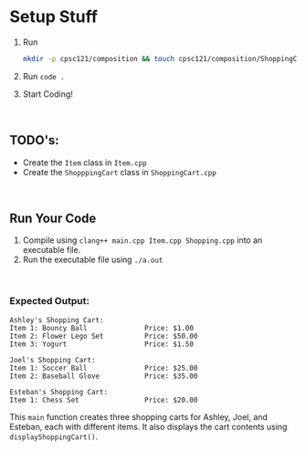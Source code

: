 # Setup Stuff
1. Run
    ```bash
    mkdir -p cpsc121/composition && touch cpsc121/composition/ShoppingCart.h && touch cpsc121/composition/README.md && touch cpsc121/composition/ShoppingCart.cpp && touch cpsc121/composition/main.cpp && touch cpsc121/composition/Item.h && touch cpsc121/composition/Item.cpp && curl --remote-name-all https://raw.githubusercontent.com/Ashleyc417/si/main/cpsc121/composition/ShoppingCart.cpp -o cpsc121/composition/ShoppingCart.cpp && curl --remote-name-all https://raw.githubusercontent.com/Ashleyc417/si/main/cpsc121/composition/README.md -o cpsc121/composition/README.md && curl --remote-name-all https://raw.githubusercontent.com/Ashleyc417/si/main/cpsc121/composition/main.cpp -o cpsc121/composition/main.cpp && curl --remote-name-all https://raw.githubusercontent.com/Ashleyc417/si/main/cpsc121/composition/Item.h -o cpsc121/composition/Item.h && curl --remote-name-all https://raw.githubusercontent.com/Ashleyc417/si/main/cpsc121/composition/ShoppingCart.h -o cpsc121/composition/ShoppingCart.h && curl --remote-name-all https://raw.githubusercontent.com/Ashleyc417/si/main/cpsc121/composition/Item.cpp -o cpsc121/composition/Item.cpp
    ```

2. Run `code .`
3. Start Coding!

<br/>

## TODO's:
- Create the `Item` class in `Item.cpp`
- Create the `ShopppingCart` class in `ShoppingCart.cpp`

<br/>

## Run Your Code
1. Compile using `clang++ main.cpp Item.cpp Shopping.cpp` into an executable file.
2. Run the executable file using `./a.out`

<br/>

### Expected Output:

```plaintext
Ashley's Shopping Cart:
Item 1: Bouncy Ball              Price: $1.00
Item 2: Flower Lego Set          Price: $50.00
Item 3: Yogurt                   Price: $1.50

Joel's Shopping Cart:
Item 1: Soccer Ball              Price: $25.00
Item 2: Baseball Glove           Price: $35.00

Esteban's Shopping Cart:
Item 1: Chess Set                Price: $20.00
```

This `main` function creates three shopping carts for Ashley, Joel, and Esteban, each with different items. It also displays the cart contents using `displayShoppingCart()`.